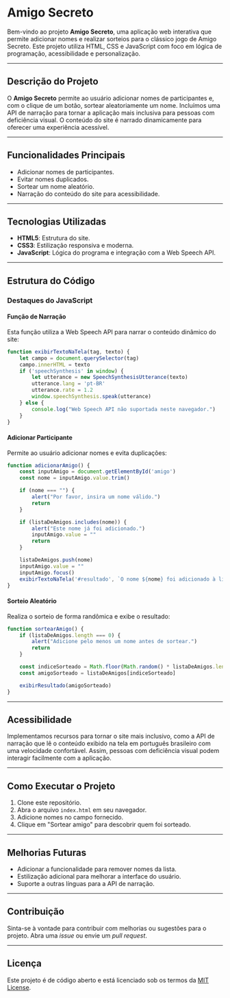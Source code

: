 # Amigo Secreto

Bem-vindo ao projeto **Amigo Secreto**, uma aplicação web interativa que permite adicionar nomes e realizar sorteios para o clássico jogo de Amigo Secreto. Este projeto utiliza HTML, CSS e JavaScript com foco em lógica de programação, acessibilidade e personalização.

---

## Descrição do Projeto

O **Amigo Secreto** permite ao usuário adicionar nomes de participantes e, com o clique de um botão, sortear aleatoriamente um nome. Incluímos uma API de narração para tornar a aplicação mais inclusiva para pessoas com deficiência visual. O conteúdo do site é narrado dinamicamente para oferecer uma experiência acessível.

---

## Funcionalidades Principais

- Adicionar nomes de participantes.
- Evitar nomes duplicados.
- Sortear um nome aleatório.
- Narração do conteúdo do site para acessibilidade.

---

## Tecnologias Utilizadas

- **HTML5**: Estrutura do site.
- **CSS3**: Estilização responsiva e moderna.
- **JavaScript**: Lógica do programa e integração com a Web Speech API.

---

## Estrutura do Código

### Destaques do JavaScript

#### Função de Narração
Esta função utiliza a Web Speech API para narrar o conteúdo dinâmico do site:

```javascript
function exibirTextoNaTela(tag, texto) {
    let campo = document.querySelector(tag)
    campo.innerHTML = texto
    if ('speechSynthesis' in window) {
        let utterance = new SpeechSynthesisUtterance(texto)
        utterance.lang = 'pt-BR'
        utterance.rate = 1.2
        window.speechSynthesis.speak(utterance)
    } else {
        console.log("Web Speech API não suportada neste navegador.")
    }
}
```

#### Adicionar Participante
Permite ao usuário adicionar nomes e evita duplicações:

```javascript
function adicionarAmigo() {
    const inputAmigo = document.getElementById('amigo')
    const nome = inputAmigo.value.trim()

    if (nome === "") {
        alert("Por favor, insira um nome válido.")
        return
    }

    if (listaDeAmigos.includes(nome)) {
        alert("Este nome já foi adicionado.")
        inputAmigo.value = ""
        return
    }

    listaDeAmigos.push(nome)
    inputAmigo.value = ""
    inputAmigo.focus()
    exibirTextoNaTela('#resultado', `O nome ${nome} foi adicionado à lista.`)
}
```

#### Sorteio Aleatório
Realiza o sorteio de forma randômica e exibe o resultado:

```javascript
function sortearAmigo() {
    if (listaDeAmigos.length === 0) {
        alert("Adicione pelo menos um nome antes de sortear.")
        return
    }

    const indiceSorteado = Math.floor(Math.random() * listaDeAmigos.length)
    const amigoSorteado = listaDeAmigos[indiceSorteado]

    exibirResultado(amigoSorteado)
}
```

---

## Acessibilidade

Implementamos recursos para tornar o site mais inclusivo, como a API de narração que lê o conteúdo exibido na tela em português brasileiro com uma velocidade confortável. Assim, pessoas com deficiência visual podem interagir facilmente com a aplicação.

---

## Como Executar o Projeto

1. Clone este repositório.
2. Abra o arquivo `index.html` em seu navegador.
3. Adicione nomes no campo fornecido.
4. Clique em "Sortear amigo" para descobrir quem foi sorteado.

---

## Melhorias Futuras

- Adicionar a funcionalidade para remover nomes da lista.
- Estilização adicional para melhorar a interface do usuário.
- Suporte a outras línguas para a API de narração.

---

## Contribuição

Sinta-se à vontade para contribuir com melhorias ou sugestões para o projeto. Abra uma _issue_ ou envie um _pull request_.

---

## Licença

Este projeto é de código aberto e está licenciado sob os termos da [MIT License](LICENSE).
